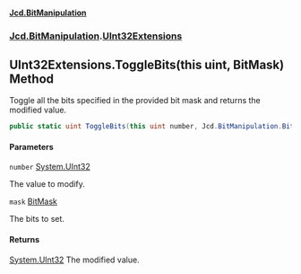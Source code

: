 #### [Jcd.BitManipulation](index 'index')
### [Jcd.BitManipulation](Jcd.BitManipulation 'Jcd.BitManipulation').[UInt32Extensions](Jcd.BitManipulation.UInt32Extensions 'Jcd.BitManipulation.UInt32Extensions')

## UInt32Extensions.ToggleBits(this uint, BitMask) Method

Toggle all the bits specified in the provided bit mask and returns the modified value.

```csharp
public static uint ToggleBits(this uint number, Jcd.BitManipulation.BitMask mask);
```
#### Parameters

<a name='Jcd.BitManipulation.UInt32Extensions.ToggleBits(thisuint,Jcd.BitManipulation.BitMask).number'></a>

`number` [System.UInt32](https://docs.microsoft.com/en-us/dotnet/api/System.UInt32 'System.UInt32')

The value to modify.

<a name='Jcd.BitManipulation.UInt32Extensions.ToggleBits(thisuint,Jcd.BitManipulation.BitMask).mask'></a>

`mask` [BitMask](Jcd.BitManipulation.BitMask 'Jcd.BitManipulation.BitMask')

The bits to set.

#### Returns
[System.UInt32](https://docs.microsoft.com/en-us/dotnet/api/System.UInt32 'System.UInt32')
The modified value.